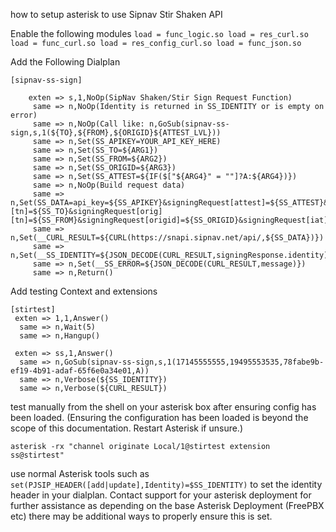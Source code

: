how to setup asterisk to use Sipnav Stir Shaken API

Enable the following modules
`
load = func_logic.so
load = res_curl.so
load = func_curl.so
load = res_config_curl.so
load = func_json.so
`

Add the Following Dialplan


```
[sipnav-ss-sign]

    exten => s,1,NoOp(SipNav Shaken/Stir Sign Request Function)
     same => n,NoOp(Identity is returned in SS_IDENTITY or is empty on error)
     same => n,NoOp(Call like: n,GoSub(sipnav-ss-sign,s,1(${TO},${FROM},${ORIGID}${ATTEST_LVL}))
     same => n,Set(SS_APIKEY=YOUR_API_KEY_HERE)
     same => n,Set(SS_TO=${ARG1})
     same => n,Set(SS_FROM=${ARG2})
     same => n,Set(SS_ORIGID=${ARG3})
     same => n,Set(SS_ATTEST=${IF($["${ARG4}" = ""]?A:${ARG4})})
     same => n,NoOp(Build request data)
     same => n,Set(SS_DATA=api_key=${SS_APIKEY}&signingRequest[attest]=${SS_ATTEST}&signingRequest[dest][tn]=${SS_TO}&signingRequest[orig][tn]=${SS_FROM}&signingRequest[origid]=${SS_ORIGID}&signingRequest[iat]=${EPOCH})
     same => n,Set(__CURL_RESULT=${CURL(https://snapi.sipnav.net/api/,${SS_DATA})})
     same => n,Set(__SS_IDENTITY=${JSON_DECODE(CURL_RESULT,signingResponse.identity)})
     same => n,Set(__SS_ERROR=${JSON_DECODE(CURL_RESULT,message)})
     same => n,Return()

```

Add testing Context and extensions


```
[stirtest]
 exten => 1,1,Answer()
  same => n,Wait(5)
  same => n,Hangup()

 exten => ss,1,Answer()
  same => n,GoSub(sipnav-ss-sign,s,1(17145555555,19495553535,78fabe9b-ef19-4b91-adaf-65f6e0a34e01,A))
  same => n,Verbose(${SS_IDENTITY})
  same => n,Verbose(${CURL_RESULT})
```


test manually from the shell on your asterisk box after ensuring config has been loaded. (Ensuring the configuration has been loaded is beyond the scope of this documentation. Restart Asterisk if unsure.)

```
asterisk -rx "channel originate Local/1@stirtest extension ss@stirtest"
```

use normal Asterisk tools such as ``` set(PJSIP_HEADER([add|update],Identity)=$SS_IDENTITY)``` to set the identity header in your dialplan. Contact support for your asterisk deployment for further assistance as depending on the base Asterisk Deployment (FreePBX etc) there may be additional ways to properly ensure this is set.



